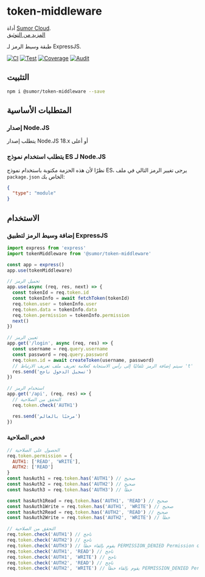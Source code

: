 # token-middleware

أداة [Sumor Cloud](https://sumor.cloud).  
[المزيد من التوثيق](https://sumor.cloud/token-middleware)

طبقة وسيط الرمز لـ ExpressJS.

[![CI](https://github.com/sumor-cloud/token-middleware/actions/workflows/ci.yml/badge.svg)](https://github.com/sumor-cloud/token-middleware/actions/workflows/ci.yml)
[![Test](https://github.com/sumor-cloud/token-middleware/actions/workflows/ut.yml/badge.svg)](https://github.com/sumor-cloud/token-middleware/actions/workflows/ut.yml)
[![Coverage](https://github.com/sumor-cloud/token-middleware/actions/workflows/coverage.yml/badge.svg)](https://github.com/sumor-cloud/token-middleware/actions/workflows/coverage.yml)
[![Audit](https://github.com/sumor-cloud/token-middleware/actions/workflows/audit.yml/badge.svg)](https://github.com/sumor-cloud/token-middleware/actions/workflows/audit.yml)

## التثبيت

```bash
npm i @sumor/token-middleware --save
```

## المتطلبات الأساسية

### إصدار Node.JS

يتطلب إصدار Node.JS 18.x أو أعلى

### يتطلب استخدام نموذج ES لـ Node.JS

نظرًا لأن هذه الحزمة مكتوبة باستخدام نموذج ES،
يرجى تغيير الرمز التالي في ملف `package.json` الخاص بك:

```json
{
  "type": "module"
}
```

## الاستخدام

### إضافة وسيط الرمز لتطبيق ExpressJS

```javascript
import express from 'express'
import tokenMiddleware from '@sumor/token-middleware'

const app = express()
app.use(tokenMiddleware)

// تحميل الرمز
app.use(async (req, res, next) => {
  const tokenId = req.token.id
  const tokenInfo = await fetchToken(tokenId)
  req.token.user = tokenInfo.user
  req.token.data = tokenInfo.data
  req.token.permission = tokenInfo.permission
  next()
})

// تعيين الرمز
app.get('/login', async (req, res) => {
  const username = req.query.username
  const password = req.query.password
  req.token.id = await createToken(username, password)
  // سيتم إضافة الرمز تلقائيًا إلى رأس الاستجابة كعلامة تعريف ملف تعريف الارتباط 't'
  res.send('تسجيل الدخول ناجح')
})

// استخدام الرمز
app.get('/api', (req, res) => {
  // التحقق من الصلاحية
  req.token.check('AUTH1')

  res.send('مرحبًا بالعالم')
})
```

### فحص الصلاحية

```javascript
// الحصول على الصلاحية
req.token.permission = {
  AUTH1: ['READ', 'WRITE'],
  AUTH2: ['READ']
}
const hasAuth1 = req.token.has('AUTH1') // صحيح
const hasAuth2 = req.token.has('AUTH2') // صحيح
const hasAuth3 = req.token.has('AUTH3') // خطأ

const hasAuth1Read = req.token.has('AUTH1', 'READ') // صحيح
const hasAuth1Write = req.token.has('AUTH1', 'WRITE') // صحيح
const hasAuth2Read = req.token.has('AUTH2', 'READ') // صحيح
const hasAuth2Write = req.token.has('AUTH2', 'WRITE') // خطأ

// التحقق من الصلاحية
req.token.check('AUTH1') // ناجح
req.token.check('AUTH2') // ناجح
req.token.check('AUTH3') // يقوم بإلقاء خطأ PERMISSION_DENIED Permission denied: AUTH3
req.token.check('AUTH1', 'READ') // ناجح
req.token.check('AUTH1', 'WRITE') // ناجح
req.token.check('AUTH2', 'READ') // ناجح
req.token.check('AUTH2', 'WRITE') // يقوم بإلقاء خطأ PERMISSION_DENIED Permission denied: AUTH2=WRITE
```
